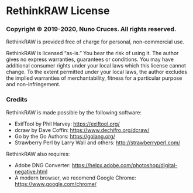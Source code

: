 # RethinkRAW License

### Copyright © 2019-2020, Nuno Cruces. All rights reserved.

RethinkRAW is provided free of charge for personal, non-commercial use.

RethinkRAW is licensed “as-is.” You bear the risk of using it.
The author gives no express warranties, guarantees or conditions.
You may have additional consumer rights under your local laws which this license cannot change.
To the extent permitted under your local laws,
the author excludes the implied warranties of merchantability,
fitness for a particular purpose and non-infringement.

### Credits

RethinkRAW is made possible by the following software:

* ExifTool by Phil Harvey: https://exiftool.org/
* dcraw by Dave Coffin: https://www.dechifro.org/dcraw/
* Go by the Go Authors: https://golang.org/
* Strawberry Perl by Larry Wall and others: http://strawberryperl.com/

RethinkRAW also requires:

* Adobe DNG Converter: https://helpx.adobe.com/photoshop/digital-negative.html
* A modern browser, we recomend Google Chrome: https://www.google.com/chrome/